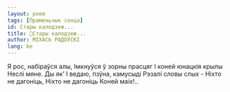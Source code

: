 ```yaml
---
layout: poem
tags: [Праменьчык сонца]
id: Стары калодзеж...
title: 🚧Стары калодзеж...
author: МІХАСЬ РАДОЎСКІ
lang: be
---
```



Я рос, набіраўся алы, Імкнуўся ў зорны прасцяг I коней юнацкія крылы Неслі мяне. Ды як’ I ведаю, пзўна, камусыді Рэзалі словы слых - Ніхто не дагоніць, Ніхто не дагоніць Коней маіх!..
